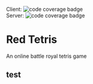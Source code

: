 Client: ![code coverage badge](https://github.com/macrespo42/red-tetris/actions/workflows/ci_client.yml/badge.svg)  
Server: ![code coverage badge](https://github.com/macrespo42/red-tetris/actions/workflows/ci_server.yml/badge.svg)

# Red Tetris

An online battle royal tetris game

## test

